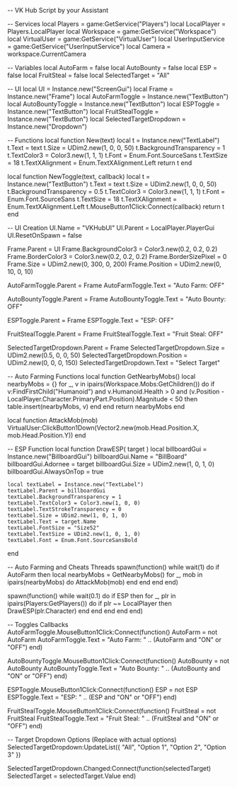-- VK Hub Script by your Assistant

-- Services
local Players = game:GetService("Players")
local LocalPlayer = Players.LocalPlayer
local Workspace = game:GetService("Workspace")
local VirtualUser = game:GetService("VirtualUser")
local UserInputService = game:GetService("UserInputService")
local Camera = workspace.CurrentCamera

-- Variables
local AutoFarm = false
local AutoBounty = false
local ESP = false
local FruitSteal = false
local SelectedTarget = "All"

-- UI
local UI = Instance.new("ScreenGui")
local Frame = Instance.new("Frame")
local AutoFarmToggle = Instance.new("TextButton")
local AutoBountyToggle = Instance.new("TextButton")
local ESPToggle = Instance.new("TextButton")
local FruitStealToggle = Instance.new("TextButton")
local SelectedTargetDropdown = Instance.new("Dropdown")

-- Functions
local function New(text)
    local t = Instance.new("TextLabel")
    t.Text = text
    t.Size = UDim2.new(1, 0, 0, 50)
    t.BackgroundTransparency = 1
    t.TextColor3 = Color3.new(1, 1, 1)
    t.Font = Enum.Font.SourceSans
    t.TextSize = 18
    t.TextXAlignment = Enum.TextXAlignment.Left
    return t
end

local function NewToggle(text, callback)
    local t = Instance.new("TextButton")
    t.Text = text
    t.Size = UDim2.new(1, 0, 0, 50)
    t.BackgroundTransparency = 0.5
    t.TextColor3 = Color3.new(1, 1, 1)
    t.Font = Enum.Font.SourceSans
    t.TextSize = 18
    t.TextXAlignment = Enum.TextXAlignment.Left
    t.MouseButton1Click:Connect(callback)
    return t
end

-- UI Creation
UI.Name = "VKHubUI"
UI.Parent = LocalPlayer.PlayerGui
UI.ResetOnSpawn = false

Frame.Parent = UI
Frame.BackgroundColor3 = Color3.new(0.2, 0.2, 0.2)
Frame.BorderColor3 = Color3.new(0.2, 0.2, 0.2)
Frame.BorderSizePixel = 0
Frame.Size = UDim2.new(0, 300, 0, 200)
Frame.Position = UDim2.new(0, 10, 0, 10)

AutoFarmToggle.Parent = Frame
AutoFarmToggle.Text = "Auto Farm: OFF"

AutoBountyToggle.Parent = Frame
AutoBountyToggle.Text = "Auto Bounty: OFF"

ESPToggle.Parent = Frame
ESPToggle.Text = "ESP: OFF"

FruitStealToggle.Parent = Frame
FruitStealToggle.Text = "Fruit Steal: OFF"

SelectedTargetDropdown.Parent = Frame
SelectedTargetDropdown.Size = UDim2.new(0.5, 0, 0, 50)
SelectedTargetDropdown.Position = UDim2.new(0, 0, 0, 150)
SelectedTargetDropdown.Text = "Select Target"

-- Auto Farming Functions
local function GetNearbyMobs()
    local nearbyMobs = {}
    for _, v in ipairs(Workspace.Mobs:GetChildren()) do
        if v:FindFirstChild("Humanoid") and v.Humanoid.Health > 0 and (v.Position - LocalPlayer.Character.PrimaryPart.Position).Magnitude < 50 then
            table.insert(nearbyMobs, v)
        end
    end
    return nearbyMobs
end

local function AttackMob(mob)
    VirtualUser:ClickButton1Down(Vector2.new(mob.Head.Position.X, mob.Head.Position.Y))
end

-- ESP Function
local function DrawESP( target )
    local billboardGui = Instance.new("BillboardGui")
    billboardGui.Name = "BillBoard"
    billboardGui.Adornee = target
    billboardGui.Size = UDim2.new(1, 0, 1, 0)
    billboardGui.AlwaysOnTop = true

    local textLabel = Instance.new("TextLabel")
    textLabel.Parent = billboardGui
    textLabel.BackgroundTransparency = 1
    textLabel.TextColor3 = Color3.new(1, 0, 0)
    textLabel.TextStrokeTransparency = 0
    textLabel.Size = UDim2.new(1, 0, 1, 0)
    textLabel.Text = target.Name
    textLabel.FontSize = "Size52"
    textLabel.TextSize = UDim2.new(1, 0, 1, 0)
    textLabel.Font = Enum.Font.SourceSansBold
end

-- Auto Farming and Cheats Threads
spawn(function()
    while wait(1) do
        if AutoFarm then
            local nearbyMobs = GetNearbyMobs()
            for _, mob in ipairs(nearbyMobs) do
                AttackMob(mob)
            end
        end
    end
end)

spawn(function()
    while wait(0.1) do
        if ESP then
            for _, plr in ipairs(Players:GetPlayers()) do
                if plr ~= LocalPlayer then
                    DrawESP(plr.Character)
                end
            end
        end
    end
end)

-- Toggles Callbacks
AutoFarmToggle.MouseButton1Click:Connect(function()
    AutoFarm = not AutoFarm
    AutoFarmToggle.Text = "Auto Farm: " .. (AutoFarm and "ON" or "OFF")
end)

AutoBountyToggle.MouseButton1Click:Connect(function()
    AutoBounty = not AutoBounty
    AutoBountyToggle.Text = "Auto Bounty: " .. (AutoBounty and "ON" or "OFF")
end)

ESPToggle.MouseButton1Click:Connect(function()
    ESP = not ESP
    ESPToggle.Text = "ESP: " .. (ESP and "ON" or "OFF")
end)

FruitStealToggle.MouseButton1Click:Connect(function()
    FruitSteal = not FruitSteal
    FruitStealToggle.Text = "Fruit Steal: " .. (FruitSteal and "ON" or "OFF")
end)

-- Target Dropdown Options (Replace with actual options)
SelectedTargetDropdown:UpdateList({
    "All",
    "Option 1",
    "Option 2",
    "Option 3"
})

SelectedTargetDropdown.Changed:Connect(function(selectedTarget)
    SelectedTarget = selectedTarget.Value
end)
